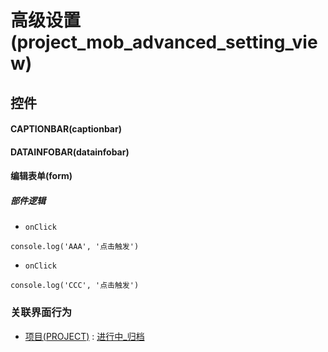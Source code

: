 # 高级设置(project_mob_advanced_setting_view)  <!-- {docsify-ignore-all} -->



## 控件
#### CAPTIONBAR(captionbar)
#### DATAINFOBAR(datainfobar)
#### 编辑表单(form)

##### 部件逻辑
* `onClick`
```
console.log('AAA', '点击触发')
```
* `onClick`
```
console.log('CCC', '点击触发')
```


### 关联界面行为
  * [项目(PROJECT)](module/ProjMgmt/project) : [进行中_归档](module/ProjMgmt/project#界面行为)

<script>
 const { createApp } = Vue
  createApp({
    data() {
      return {

      }
    }
  }).use(ElementPlus).mount('#app')
</script>
